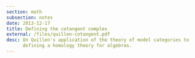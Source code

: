 ```yaml
---
section: math
subsection: notes
date: 2013-12-17
title: Defining the cotangent complex
external: /files/quillen-cotangent.pdf
desc: On Quillen's application of the theory of model categories to
      defining a homology theory for algebras.
---
```

